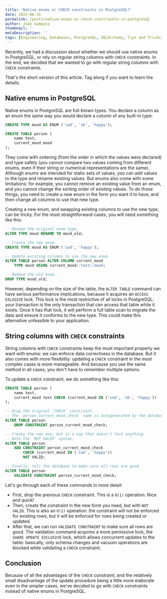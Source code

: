 ```yaml
---
title: 'Native enums or CHECK constraints in PostgreSQL?'
date: 2023-06-15
permalink: /posts/native-enums-or-check-constraints-in-postgresql
author: João Sampaio
thumbnail: ''
metaDescription: ''
tags: [Engineering, Databases, PostgreSQL, SQLAlchemy, Tips and Tricks]
---
```


Recently, we had a discussion about whether we should use native enums in PostgreSQL, or rely on regular string columns with `CHECK` constraints. In the end, we decided that we wanted to go with regular string columns with `CHECK` constraints.

That's the short version of this article. Tag along if you want to learn the details.

## Native enums in PostgreSQL

Native enums in PostgreSQL are full-blown types. You declare a column as an enum the same way you would declare a column of any built-in type:

```sql
CREATE TYPE mood AS ENUM ('sad', 'ok', 'happy');

CREATE TABLE person (
    name text,
    current_mood mood
);
```

They come with ordering (from the order in which the values were declared) and type safety (you cannot compare two values coming from different enums, even if their string or numerical representations are the same). Although enums are intended for static sets of values, you can add values to the type and rename existing values. But enums also come with some limitations: for example, you cannot remove an existing value from an enum, and you cannot change the sorting order of existing values. To do those things, you need to create a new enum in the form you want it to have, and then change all columns to use that new type.

Creating a new enum, and swapping existing columns to use the new type, can be tricky. For the most straightforward cases, you will need something like this:

```sql
-- Rename the original enum type.
ALTER TYPE mood RENAME TO mood_old;

-- Create the new enum.
CREATE TYPE mood AS ENUM ('sad', 'happy');

-- Update existing columns to use the new enum.
ALTER TABLE person ALTER COLUMN current_mood
    TYPE mood USING current_mood::text::mood;

-- Remove the old enum.
DROP TYPE mood_old;
```

However, depending on the size of the table, the `ALTER TABLE` command can have serious performance implications, because it acquires an `ACCESS EXLUSIVE` lock. This lock is the most restrictive of all locks in PostgreSQL: your transaction is the only transaction that can access that table while it exists. Once it has that lock, it will perform a full table scan to migrate the data and ensure it conforms to the new type. This could make this alternative unfeasible to your application.

## String columns with `CHECK` constraints

String columns with `CHECK` constraints keep the most important property we want with enums: we can enforce data correctness in the database. But it also comes with more flexibility: updating a `CHECK` constraint in the most complex cases is more manageable. And because you use the same method in all cases, you don't have to remember multiple options.

To update a `CHECK` constraint, we do something like this:

```sql
CREATE TABLE person (
    name text,
    current_mood text CHECK (current_mood IN ('sad', 'ok', 'happy'))
);

-- Drop the original `CHECK` constraint.
-- The `person_current_mood_check` name is autogenerated by the database.
ALTER TABLE person
    DROP CONSTRAINT person_current_mood_check;

-- Create the new one, but in a way that doesn't lock anything.
-- Note the `NOT VALID` syntax.
ALTER TABLE person
    ADD CONSTRAINT person_current_mood_check
        CHECK (current_mood IN ('sad', 'happy'))
        NOT VALID;

-- Finally, tell the database to make sure all rows are good.
ALTER TABLE person
    VALIDATE CONSTRAINT person_current_mood_check;
```

Let's go through each of these commands in more detail:

- First, drop the previous `CHECK` constraint. This is a `O(1)` operation. Nice and quick!
- Then, create the constraint in the new form you need, but with `NOT VALID`. This is also an `O(1)` operation: the constraint will not be enforced for existing rows, but it will be enforced for rows being created or updated.
- After that, we can run `VALIDATE CONSTRAINT` to make sure all rows are good. The validation command acquires a more permissive lock, the `SHARE UPDATE EXCLUSIVE` lock, which allows concurrent updates to the table: basically, only schema changes and vacuum operations are blocked while validating a `CHECK` constraint.

## Conclusion

Because of all the advantages of the `CHECK` constraint, and the relatively small disadvantage of the update procedure being a little more elaborate even in the simpler cases, we've decided to go with `CHECK` constraints instead of native enums in PostgreSQL.
